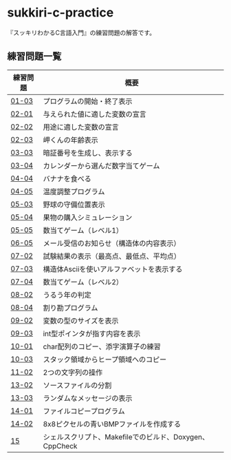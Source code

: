 # sukkiri-c-practice

『スッキリわかるC言語入門』の練習問題の解答です。

## 練習問題一覧
| 練習問題 | 概要 |
| -- | -- |
| [01-03](./chapter01/01-03) | プログラムの開始・終了表示 |
| [02-01](./chapter02/02-01) | 与えられた値に適した変数の宣言 |
| [02-02](./chapter02/02-02) | 用途に適した変数の宣言 |
| [02-03](./chapter02/02-03) | 岬くんの年齢表示 |
| [03-03](./chapter03/03-03) | 暗証番号を生成し、表示する |
| [03-04](./chapter03/03-04) | カレンダーから選んだ数字当てゲーム |
| [04-04](./chapter04/04-04) | バナナを食べる |
| [04-05](./chapter04/04-05) | 温度調整プログラム |
| [05-03](./chapter05/05-03) | 野球の守備位置表示 |
| [05-04](./chapter05/05-04) | 果物の購入シミュレーション |
| [05-05](./chapter05/05-05) | 数当てゲーム（レベル1） |
| [06-05](./chapter06/06-05) | メール受信のお知らせ（構造体の内容表示） |
| [07-02](./chapter07/07-02) | 試験結果の表示（最高点、最低点、平均点） |
| [07-03](./chapter07/07-03) | 構造体Asciiを使いアルファベットを表示する |
| [07-04](./chapter07/07-04) | 数当てゲーム（レベル2） |
| [08-02](./chapter08/08-02) | うるう年の判定 |
| [08-04](./chapter08/08-04) | 割り勘プログラム |
| [09-02](./chapter09/09-02) | 変数の型のサイズを表示 |
| [09-03](./chapter09/09-03) | int型ポインタが指す内容を表示 |
| [10-01](./chapter10/10-01) | char配列のコピー、添字演算子の練習 |
| [10-03](./chapter10/10-03) | スタック領域からヒープ領域へのコピー |
| [11-02](./chapter11/11-02) | 2つの文字列の操作 |
| [13-02](./chapter13/13-02) | ソースファイルの分割 |
| [13-03](./chapter13/13-03) | ランダムなメッセージの表示 |
| [14-01](./chapter14/14-01) | ファイルコピープログラム |
| [14-02](./chapter14/14-02) | 8x8ピクセルの青いBMPファイルを作成する |
| [15](./chapter15) | シェルスクリプト、Makefileでのビルド、Doxygen、CppCheck |
